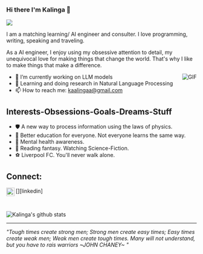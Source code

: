 ### Hi there I'm Kalinga 👋

![](https://komarev.com/ghpvc/?username=KalingaFer)

I am a matching learning/ AI engineer and consulter. I love programming, writing, speaking and traveling.

As a AI engineer, I enjoy using my obsessive attention to detail, my unequivocal love for making things that change the world. That's why I like to make things that make a difference.

<img align="right" alt="GIF" src="https://media.giphy.com/media/v1.Y2lkPTc5MGI3NjExZGc5d2tyeGtjazFpaGRkZm1maThxMmRleWhoZWk0Z3IxaTRpMXBzaSZlcD12MV9pbnRlcm5hbF9naWZfYnlfaWQmY3Q9Zw/YnexM9LwlwGu4Z1QnS/giphy-downsized-large.gif" />

- 🔭 I’m currently working on LLM models
- 🌱 Learning and doing research in Natural Language Processing 
- 📫 How to reach me: kaalingaa@gmail.com

## Interests-Obsessions-Goals-Dreams-Stuff

- :shield: A new way to process information using the laws of physics.
- :microscope: Better education for everyone. Not everyone learns the same way.
- :green_heart: Mental health awareness.
- :dragon: Reading fantasy. Watching Science-Fiction.
- :soccer: Liverpool FC. You'll never walk alone.

## Connect:

[<img align="left" alt="KalingaFernando | LinkedIn" width="22px" src="https://www.linkedin.com/in/kalinga-fernando-a5157911b/" />][linkedin]

</br>


![Kalinga's github stats](https://github-readme-stats.vercel.app/api?username=KalingaFer&show_icons=true&hide_border=true&hide=contribs&theme=dark)

---

*"Tough times create strong men; Strong men create easy times; Easy times create weak men; Weak men create tough times. Many will not understand, but you have to rais warriors ~JOHN CHANEY~ "*
